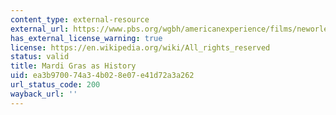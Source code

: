 ```yaml
---
content_type: external-resource
external_url: https://www.pbs.org/wgbh/americanexperience/films/neworleans/
has_external_license_warning: true
license: https://en.wikipedia.org/wiki/All_rights_reserved
status: valid
title: Mardi Gras as History
uid: ea3b9700-74a3-4b02-8e07-e41d72a3a262
url_status_code: 200
wayback_url: ''
---
```

